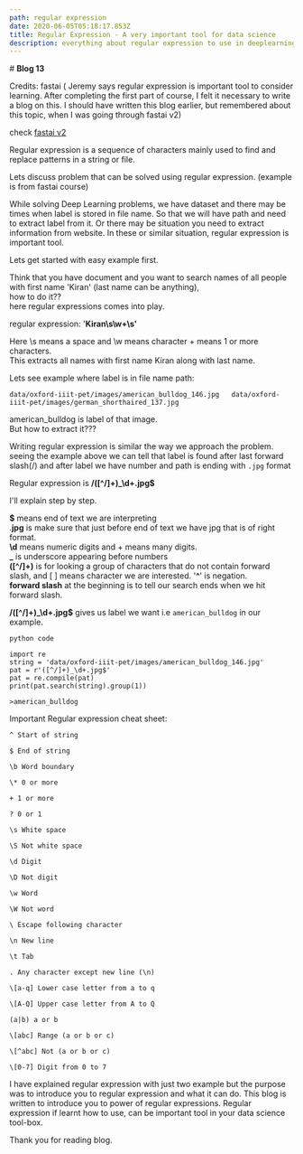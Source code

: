 ```yaml
---
path: regular expression
date: 2020-06-05T05:18:17.853Z
title: Regular Expression - A very important tool for data science
description: everything about regular expression to use in deeplearning to filter filename
---
```

\# **Blog 13**

Credits: fastai ( Jeremy says regular expression is important tool to consider learning. After completing the first part of course, I felt it necessary to write a blog on this. I should have written this blog earlier, but remembered about this topic, when I was going through fastai v2)  

check [fastai v2 ](https://dev.fast.ai/) 

Regular expression is a sequence of characters mainly used to find and replace patterns in a string or file.

Lets discuss problem that can be solved using regular expression. (example is from fastai course)

While solving Deep Learning problems, we have dataset and there may be times when label is stored in file name. So that we will have path and need to extract label from it. Or there may be situation you need to extract information from website. In these or similar situation, regular expression is important tool.

Lets get started with easy example first. 

Think that you have document and you want to search names of all people with first name 'Kiran' (last name can be anything),  
how to do it??   
here regular expressions comes into play.

regular expression: '**Kiran\s\w+\s'**

Here \s means a space and \w means character + means 1 or more characters.  
This extracts all names with first name Kiran along with last name.

Lets see example where label is in file name path:

`data/oxford-iiit-pet/images/american_bulldog_146.jpg  
data/oxford-iiit-pet/images/german_shorthaired_137.jpg`

american_bulldog is label of that image.  
But how to extract it???

Writing regular expression is similar the way we approach the problem. seeing the example above we can tell that label is found after last forward slash(/) and after label we have number and path is ending with `.jpg` format

Regular expression is **/(\[^/]+)_\d+.jpg$**

I'll explain step by step.

**$** means end of text we are interpreting\
.**jpg** is make sure that just before end of text we have jpg that is of right format.\
**\d** means numeric digits and + means many digits.\
**_** is underscore appearing before numbers\
**(\[^/]+)** is for looking a group of characters that do not contain forward slash, and \[ ] means character we are interested. '**^**' is negation.\
**forward slash** at the beginning is to tell our search ends when we hit forward slash.

**/(\[^/]+)_\d+.jpg$** gives us label we want i.e `american_bulldog` in our example.

`python code`

```
import re
string = 'data/oxford-iiit-pet/images/american_bulldog_146.jpg'  
pat = r'([^/]+)_\d+.jpg$'  
pat = re.compile(pat)  
print(pat.search(string).group(1))  

>american_bulldog
```

Important Regular expression cheat sheet:

```
^ Start of string

$ End of string

\b Word boundary

\* 0 or more

+ 1 or more

? 0 or 1

\s White space

\S Not white space

\d Digit

\D Not digit

\w Word

\W Not word

\ Escape following character

\n New line

\t Tab

. Any character except new line (\n)

\[a-q] Lower case letter from a to q

\[A-Q] Upper case letter from A to Q

(a|b) a or b

\[abc] Range (a or b or c)

\[^abc] Not (a or b or c)

\[0-7] Digit from 0 to 7
```



I have explained regular expression with just two example but the purpose was to introduce you to regular expression and what it can do. This blog is written to introduce you to power of regular expressions. Regular expression if learnt how to use, can be important tool in your data science tool-box. 

Thank you for reading blog.

